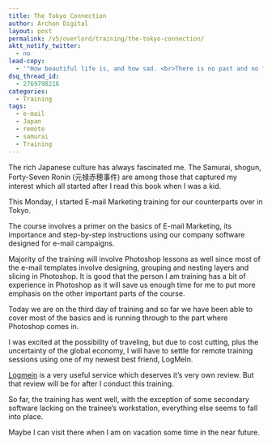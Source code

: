 ```yaml
---
title: The Tokyo Connection
author: Archon Digital
layout: post
permalink: /v5/overlord/training/the-tokyo-connection/
aktt_notify_twitter:
  - no
lead-copy:
  - '"How beautiful life is, and how sad. <br>There is no past and no future, only a limitless now" - James Clavel, Shogun'
dsq_thread_id:
  - 2769798216
categories:
  - Training
tags:
  - e-mail
  - Japan
  - remote
  - samurai
  - Training
---
```

The rich Japanese culture has always fascinated me. The Samurai, shogun, Forty-Seven Ronin (元禄赤穂事件) are among those that captured my interest which all started after I read this book when I was a kid.

This Monday, I started E-mail Marketing training for our counterparts over in Tokyo.

The course involves a primer on the basics of E-mail Marketing, its importance and step-by-step instructions using our company software designed for e-mail campaigns.<!--more-->

Majority of the training will involve Photoshop lessons as well since most of the e-mail templates involve designing, grouping and nesting layers and slicing in Photoshop. It is good that the person I am training has a bit of experience in Photoshop as it will save us enough time for me to put more emphasis on the other important parts of the course.

Today we are on the third day of training and so far we have been able to cover most of the basics and is running through to the part where Photoshop comes in.

I was excited at the possibility of traveling, but due to cost cutting, plus the uncertainty of the global economy, I will have to settle for remote training sessions using one of my newest best friend, LogMeIn.

<a href="http://www.logmein.com" target="_blank">Logmein</a> is a very useful service which deserves it&#8217;s very own review. But that review will be for after I conduct this training.

So far, the training has went well, with the exception of some secondary software lacking on the trainee&#8217;s workstation, everything else seems to fall into place.

Maybe I can visit there when I am on vacation some time in the near future.
